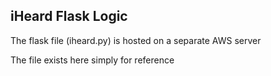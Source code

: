 ## iHeard Flask Logic

The flask file (iheard.py) is hosted on a separate AWS server

The file exists here simply for reference
